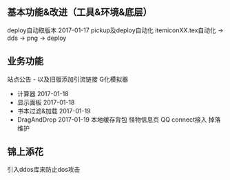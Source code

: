 ## 基本功能&改进（工具&环境&底层）
deploy自动取版本 2017-01-17
pickup及deploy自动化
itemiconXX.tex自动化 -> dds -> png -> deploy

## 业务功能
站点公告 - 以及旧版添加引流链接
G化模拟器
* 计算器  2017-01-18
* 显示面板 2017-01-18
* 书本过滤&加载 2017-01-19
* DragAndDrop 2017-01-19
本地缓存背包
怪物信息页
QQ connect接入
掉落维护

## 锦上添花
引入ddos库来防止dos攻击